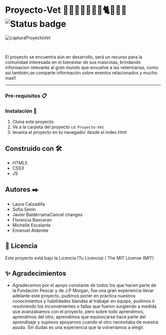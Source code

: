 # Proyecto-Vet 🐶🐺🐱🐹🐰🐕‍🦺🐈🐾🐾🐾 ![Status badge](https://img.shields.io/badge/status-in%20progress-yellow)

![capturaProyectoVet](https://user-images.githubusercontent.com/52534676/184974799-743dd4a4-7911-43dd-ad06-3ab1642d3ee0.png) 

<br>
<p>El proyecto se encuentra aún en desarrollo, será un recurso para la comunidad interesada en el bienestar de sus mascotas, brindando informacion relevante al gran mundo que envuelve a las veterinarias, como asi también,se comparte información sobre eventos relacionados y mucho mas!! </p>

***

### Pre-requisitos 📋
<!-- 
_Que cosas necesitas para instalar el software y como instalarlas_

```
Da un ejemplo
```
 -->
### Instalación 🔧

1. Clona este proyecto.
2. Ve a la carpeta del proyecto
`cd Proyecto-Vet`
3. levanta el proyecto en tu navegador desde el index.html

## Construido con 🛠️

<!-- Menciona las herramientas que utilizaste para crear tu proyecto_ -->

* HTML5
* CSS3
* JS 

## Autores ✒️

- Laura Calzadilla
- Sofia Senin
- Javier BalderramaCancel changes
- Florencia Bascaran
- Michelle Escalante
- Emanuel Alderete

## 🧾 Licencia
Este proyecto está bajo la Licencia (Tu Licencia) / The MIT License (MIT)

## ✨ Agradecimientos
* Agradecemos por el apoyo constante de  todos los que hacen parte de la Fundación Pescar y de J.P Morgan, fue una gran experiencia llevar adelante este proyecto, pudimos poner en práctica nuestros conocimientos y habilidades blandas al trabajar en equipo, pudimos ir resolviendo los inconvenientes o fallas que fueron surgiendo a medida que avanzabamos con el proyecto, pero sobre todo aprendimos, aprendimos del otro, aprendimos que equivocarse hace parte del aprendisaje y supimos apoyarnos cuando el otro necesitaba de nuestra ayuda. Sin dudas es una experiencia que la volveríamos a elegir.
